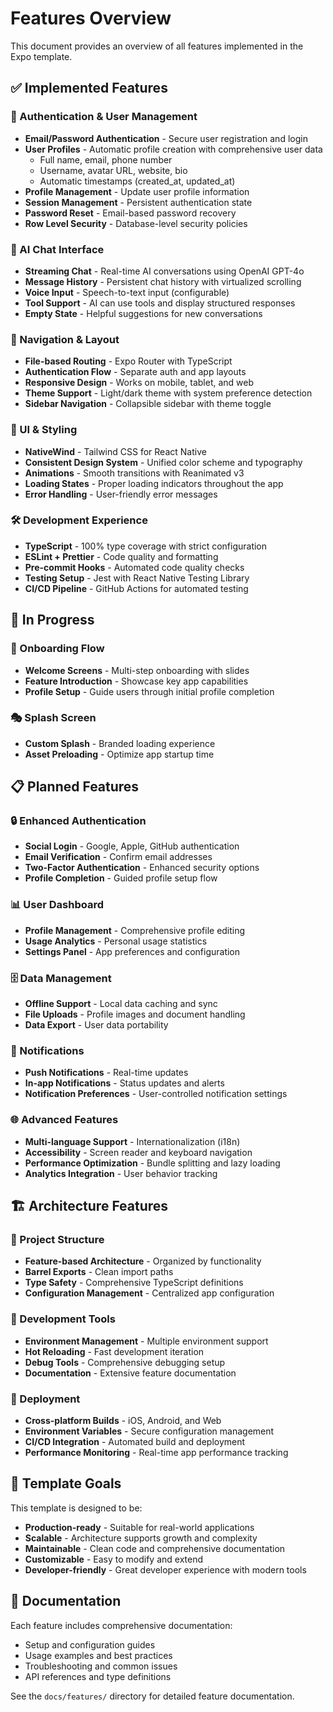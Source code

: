 # Features Overview

This document provides an overview of all features implemented in the Expo template.

## ✅ Implemented Features

### 🔐 Authentication & User Management

- **Email/Password Authentication** - Secure user registration and login
- **User Profiles** - Automatic profile creation with comprehensive user data
  - Full name, email, phone number
  - Username, avatar URL, website, bio
  - Automatic timestamps (created_at, updated_at)
- **Profile Management** - Update user profile information
- **Session Management** - Persistent authentication state
- **Password Reset** - Email-based password recovery
- **Row Level Security** - Database-level security policies

### 💬 AI Chat Interface

- **Streaming Chat** - Real-time AI conversations using OpenAI GPT-4o
- **Message History** - Persistent chat history with virtualized scrolling
- **Voice Input** - Speech-to-text input (configurable)
- **Tool Support** - AI can use tools and display structured responses
- **Empty State** - Helpful suggestions for new conversations

### 🧭 Navigation & Layout

- **File-based Routing** - Expo Router with TypeScript
- **Authentication Flow** - Separate auth and app layouts
- **Responsive Design** - Works on mobile, tablet, and web
- **Theme Support** - Light/dark theme with system preference detection
- **Sidebar Navigation** - Collapsible sidebar with theme toggle

### 🎨 UI & Styling

- **NativeWind** - Tailwind CSS for React Native
- **Consistent Design System** - Unified color scheme and typography
- **Animations** - Smooth transitions with Reanimated v3
- **Loading States** - Proper loading indicators throughout the app
- **Error Handling** - User-friendly error messages

### 🛠️ Development Experience

- **TypeScript** - 100% type coverage with strict configuration
- **ESLint + Prettier** - Code quality and formatting
- **Pre-commit Hooks** - Automated code quality checks
- **Testing Setup** - Jest with React Native Testing Library
- **CI/CD Pipeline** - GitHub Actions for automated testing

## 🚧 In Progress

### 📱 Onboarding Flow

- **Welcome Screens** - Multi-step onboarding with slides
- **Feature Introduction** - Showcase key app capabilities
- **Profile Setup** - Guide users through initial profile completion

### 🎭 Splash Screen

- **Custom Splash** - Branded loading experience
- **Asset Preloading** - Optimize app startup time

## 📋 Planned Features

### 🔒 Enhanced Authentication

- **Social Login** - Google, Apple, GitHub authentication
- **Email Verification** - Confirm email addresses
- **Two-Factor Authentication** - Enhanced security options
- **Profile Completion** - Guided profile setup flow

### 📊 User Dashboard

- **Profile Management** - Comprehensive profile editing
- **Usage Analytics** - Personal usage statistics
- **Settings Panel** - App preferences and configuration

### 🗄️ Data Management

- **Offline Support** - Local data caching and sync
- **File Uploads** - Profile images and document handling
- **Data Export** - User data portability

### 🔔 Notifications

- **Push Notifications** - Real-time updates
- **In-app Notifications** - Status updates and alerts
- **Notification Preferences** - User-controlled notification settings

### 🌐 Advanced Features

- **Multi-language Support** - Internationalization (i18n)
- **Accessibility** - Screen reader and keyboard navigation
- **Performance Optimization** - Bundle splitting and lazy loading
- **Analytics Integration** - User behavior tracking

## 🏗️ Architecture Features

### 📁 Project Structure

- **Feature-based Architecture** - Organized by functionality
- **Barrel Exports** - Clean import paths
- **Type Safety** - Comprehensive TypeScript definitions
- **Configuration Management** - Centralized app configuration

### 🔧 Development Tools

- **Environment Management** - Multiple environment support
- **Hot Reloading** - Fast development iteration
- **Debug Tools** - Comprehensive debugging setup
- **Documentation** - Extensive feature documentation

### 🚀 Deployment

- **Cross-platform Builds** - iOS, Android, and Web
- **Environment Variables** - Secure configuration management
- **CI/CD Integration** - Automated build and deployment
- **Performance Monitoring** - Real-time app performance tracking

## 🎯 Template Goals

This template is designed to be:

- **Production-ready** - Suitable for real-world applications
- **Scalable** - Architecture supports growth and complexity
- **Maintainable** - Clean code and comprehensive documentation
- **Customizable** - Easy to modify and extend
- **Developer-friendly** - Great developer experience with modern tools

## 📖 Documentation

Each feature includes comprehensive documentation:

- Setup and configuration guides
- Usage examples and best practices
- Troubleshooting and common issues
- API references and type definitions

See the `docs/features/` directory for detailed feature documentation.

